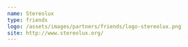 ```yaml
---
name: Stereolux
type: friends
logo: /assets/images/partners/friends/logo-stereolux.png
site: http://www.stereolux.org/
---
```

